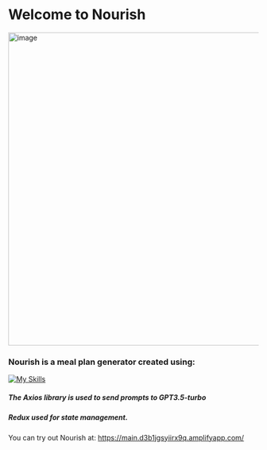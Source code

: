 # Welcome to Nourish

<img width="630" alt="image" src="https://github.com/AlexSteeves/Nourish-MealPlanGenerator/assets/48775637/524c75cd-67d3-4688-9595-3f60e949c2a3">


### Nourish is a meal plan generator created using:

[![My Skills](https://skillicons.dev/icons?i=react,js,html,css,tailwind)](https://skillicons.dev)


##### The Axios library is used to send prompts to GPT3.5-turbo
##### Redux used for state management.

You can try out Nourish at: https://main.d3b1jgsyiirx9q.amplifyapp.com/

